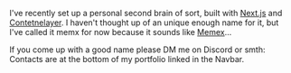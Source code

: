 I've recently set up a personal second brain of sort, built with [Next.js](https://nextjs.org) and [Contetnelayer](https://contentlayer.dev). I haven't thought up of an unique enough name for it, but I've called it memx for now because it sounds like [Memex](https://en.wikipedia.org/wiki/Memex)...

If you come up with a good name please DM me on Discord or smth: 
Contacts are at the bottom of my portfolio linked in the Navbar.
